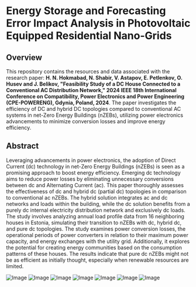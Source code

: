 
# Energy Storage and Forecasting Error Impact Analysis in Photovoltaic Equipped Residential Nano-Grids

## Overview
This repository contains the resources and data associated with the research paper: **H. N. Hokmabad, N. Shabir, V. Astapov, E. Petlenkov, O. Husev and J. Belikov, "Feasibility Study of a DC House Connected to a Conventional AC Distribution Network," 2024 IEEE 18th International Conference on Compatibility, Power Electronics and Power Engineering (CPE-POWERENG), Gdynia, Poland, 2024**. The paper investigates the efficiency of DC and hybrid DC topologies compared to conventional AC systems in net-Zero Energy Buildings (nZEBs), utilizing power electronics advancements to minimize conversion losses and improve energy efficiency.

## Abstract
Leveraging advancements in power electronics, the adoption of Direct Current (dc) technology in net-Zero Energy Buildings (nZEBs) is seen as a promising approach to boost energy efficiency. Emerging dc technology aims to reduce power losses by eliminating unnecessary conversions between dc and Alternating Current (ac). This paper thoroughly assesses the effectiveness of dc and hybrid dc (partial dc) topologies in comparison to conventional ac nZEBs. The hybrid solution integrates ac and dc networks and loads within the building, while the dc solution benefits from a purely dc internal electricity distribution network and exclusively dc loads. The study involves analyzing annual load profile data from 16 neighboring houses in Estonia, simulating their transition to nZEBs with dc, hybrid dc, and pure dc topologies. The study examines power conversion losses, the operational periods of power converters in relation to their maximum power capacity, and energy exchanges with the utility grid. Additionally, it explores the potential for creating energy communities based on the consumption patterns of these houses. The results indicate that pure dc nZEBs might not be as efficient as initially thought, especially when renewable resources are limited.

![Image](https://github.com/user-attachments/assets/c8b9219e-f5e7-4559-a3f3-bbfecd54c381)
![Image](https://github.com/user-attachments/assets/cea43626-3ec2-4424-be50-36c635af0390)
![Image](https://github.com/user-attachments/assets/c798d1fd-37af-41e9-9f63-b06a56014731)
![Image](https://github.com/user-attachments/assets/9d73d3ff-a2f2-4fbe-b579-82e593b6f9e6)
![Image](https://github.com/user-attachments/assets/a97b8055-5651-4299-9d37-2ff24350bfea)
![Image](https://github.com/user-attachments/assets/7afb25c4-5f18-48a4-bb86-ef38233ef4b6)
![Image](https://github.com/user-attachments/assets/83b25f21-f133-4669-85da-f8bcf796a08a)
